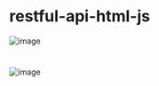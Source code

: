 # restful-api-html-js
![image](https://github.com/ugunNet21/restful-api-html-js/assets/45864165/58482ede-9bd0-41e3-9f38-870c51ab2ccc)

#
![image](https://github.com/ugunNet21/restful-api-html-js/assets/45864165/2f75bd3a-6dcb-49cb-b8e7-45555b476bef)
